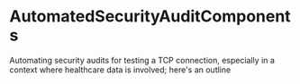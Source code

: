 # AutomatedSecurityAuditComponents
Automating security audits for testing a TCP connection, especially in a context where healthcare data is involved; here's an outline
